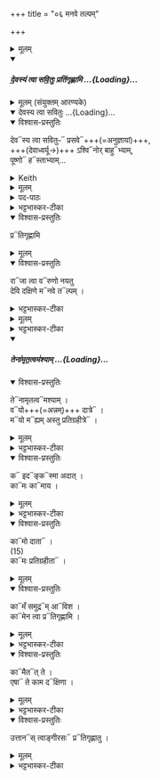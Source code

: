 +++
title = "०६ मनवे तल्पम्"

+++

<details><summary>मूलम्</summary>

मन॑वे॒ तल्प॑म् ।
</details>
<div class="js_include" includetitle="false" newlevelforh1="5" unfilled="" url="/vedAH_yajuH/taittirIyam/sArasvata-vibhAgaH/AraNyakam/yajuH/sarva-prastutiH/03_chAturhotra-chayanAdi/10_pratigrahAH/devasya_tvA_savituH__pratigRhNAmi.md">
<details open><summary><h5>दे॒वस्य॑ त्वा सवि॒तुः प्रति॑गृह्णामि ...{Loading}...</h5></summary>
<details><summary>मूलम् (संयुक्तम् आरण्यके)</summary>

दे॒वस्य॑ त्वा सवि॒तुः प्र॑स॒वे ।  
अ॒श्विनो॑र्बा॒हुभ्या॑म् ।  
पू॒ष्णो हस्ता॑भ्यां॒ प्रति॑गृह्णामि ।
</details>
<div class="js_include" includetitle="false" newlevelforh1="5" unfilled="" url="/vedAH_yajuH/taittirIyam/sArasvata-vibhAgaH/saMhitA/yajuH/sarva-prastutiH/1/1_darshapUrNamAsAdi/04_havirnirvApaH/devasya_tvA_savituH.md">
<details open><summary><h10>देवस्य त्वा सवितुः ...{Loading}...</h10></summary>
<details open><summary>विश्वास-प्रस्तुतिः</summary>

देव᳓स्य त्वा सवितुᳶ᳓ प्रसवे᳓+++(=अनुज्ञायां)+++,  
+++(देवाध्वर्यू→)+++ ऽश्वि᳓नोर् बाहु᳓भ्याम्,  
पूष्णो᳓ ह᳓स्ताभ्याम्…
</details>

<details><summary>Keith</summary>

On the instigation of god Savitr,  
with the arms of the Aśvins,  
with the hands of Pusan.
</details>

<details><summary>मूलम्</summary>

दे॒वस्य॑ त्वा सवि॒तुᳶ प्र॑स॒वे॑ऽश्विनो॑र् बा॒हुभ्या॑म्,
पू॒ष्णो हस्ता॑भ्यां॒…
</details>

<details><summary>पद-पाठः</summary>

दे॒वस्य॑ । त्वा॒ । स॒वि॒तुः । प्र॒स॒व इति॑ प्र-स॒वे । अ॒श्विनोः॑ । बा॒हुभ्या॒मिति॑ बा॒हु-भ्या॒म् । पू॒ष्णः । हस्ता॑भ्याम् ।
</details>

<details><summary>भट्टभास्कर-टीका</summary>

**सवितुस्** सर्वप्रेरकस्य **देवस्य** **प्रसवे** प्रेरणायां तेनैव प्रेरितोहं  

'थाथघञ्क्ताजबित्रकाणाम्' (पा.सू. 6.2.144) इति सूत्रेण प्रसवशब्दोन्तोदात्तः । **अश्विनोर्बाहुभ्यां** नत्वात्मीयाभ्यामिति स्तुतिः । 'अश्विनौ हि देवानामध्वर्यू आस्ताम्' (तै.ब्रा. 3.2.4) । तथा **पूष्ण** एव **हस्ताभ्यां** पाणितलाभ्याम् । उदात्तनिवृत्तिस्वरेण षष्ठ्या उदात्तत्वम्॥
______________
सावित्रो व्याख्यातः । सवितुर् देवस्यानुज्ञाने **अश्विनोर्** एव **बाहुभ्यां पूष्ण** एव **हस्ताभ्याम्** । न त्व् आत्मीयाभ्यामिति ॥
______________
तत्र सावित्रो व्याख्यातः ।  
सवितुर्देवस्य प्रसवे अनुज्ञायां लब्धायामेव  
अश्विनोरेव बाहुम्यां नात्मीयाभ्यां  
पूष्णो हस्ताभ्यां
</details>
</details>
</div>
<details open><summary>विश्वास-प्रस्तुतिः</summary>

प्र᳓तिगृह्णामि
</details>

<details><summary>मूलम्</summary>

प्रति॑गृह्णामि
</details>
</details>
</div>
<details open><summary>विश्वास-प्रस्तुतिः</summary>

रा᳓जा त्वा व᳓रुणो नयतु  
देवि दक्षिणे म᳓नवे त᳓ल्पम् ।
</details>

<details><summary>भट्टभास्कर-टीका</summary>

तल्पं शयनं, स्त्रीति केचित् ।  
</details>

<details><summary>मूलम्</summary>

राजा॑ त्वा॒ वरु॑णो नयतु  
देवि दक्षिणे॒ मन॑वे॒ तल्प॑म् ।
</details>

<details><summary>भट्टभास्कर-टीका</summary>

हे हिरण्यात्मिके ! देवि! दक्षिणे! राजा वरुणः त्वां ... नयतु । तच्चेयमिष्टकाऽस्ति ।
</details>
<div class="js_include" includetitle="false" newlevelforh1="5" unfilled="" url="/vedAH_yajuH/taittirIyam/sArasvata-vibhAgaH/AraNyakam/yajuH/sarva-prastutiH/03_chAturhotra-chayanAdi/10_pratigrahAH/tenAmRtatvam_ashyAm.md">
<details open><summary><h5>तेना॑मृत॒त्वम॑श्याम् ...{Loading}...</h5></summary>
<details open><summary>विश्वास-प्रस्तुतिः</summary>

ते᳓नामृतत्व᳓मश्याम् ।  
व᳓यो+++(=अन्नम्)+++ दात्रे᳓ ।  
म᳓यो म᳓ह्यम् अस्तु प्रतिग्रहीत्रे᳓ ।
</details>

<details><summary>मूलम्</summary>

तेना॑मृत॒त्वम॑श्याम् ।  
वयो॑ दा॒त्रे ।  
मयो॒ मह्य॑मस्तु प्रतिग्रही॒त्रे ।
</details>

<details><summary>भट्टभास्कर-टीका</summary>

तेन हिरण्येन प्रतिगृहीतेन इष्टकाभूतेन अहं अमृतत्वं अश्यां प्राप्यासम् ।  
वयः अन्नं दात्रे हिरण्यं दत्तवतेऽस्तु । मां च तत्प्रतिग्रहीत्रे मयः सुखमस्तु, दातुरेवोपकारकत्वात् ।
</details>

<details open><summary>विश्वास-प्रस्तुतिः</summary>

क᳓ इद᳓ङ्क᳓स्मा अदात् ।  
का᳓मः का᳓माय ।
</details>

<details><summary>मूलम्</summary>

क इ॒दङ्कस्मा॑ अदात् ।  
कामः॒ कामा॑य ।
</details>

<details><summary>भट्टभास्कर-टीका</summary>

किञ्च - कः प्रजापतिरेव कस्मै प्रजापतये इदं हिरण्यं अदात्, न देवदत्तो मह्यम् । अनिर्ज्ञातपरमार्थः प्रजापतिः कशब्देनोच्यते । यद्वा - क इति प्रजापतेस्संज्ञा, व्यत्ययेन स्मैभावः । कामः इच्छा । काम एव कामाय ददाति ।  
अन्य आह - इदं हिरण्यं को नाम कस्मै वा दातुमर्हति कामादृते । तस्मात् कामः कामाय ददाति ।
</details>

<details open><summary>विश्वास-प्रस्तुतिः</summary>

का᳓मो दाता᳓ ।  
(15)  
का᳓मः प्रतिग्रहीता᳓ ।
</details>

<details><summary>मूलम्</summary>

कामो॑ दा॒ता ।  
(15)  
कामः॑ प्रतिग्रही॒ता ।

</details>

<details open><summary>विश्वास-प्रस्तुतिः</summary>

का᳓मँ समुद्र᳓म् आ᳓विश ।  
का᳓मेन त्वा प्र᳓तिगृह्णामि ।
</details>

<details><summary>मूलम्</summary>

कामँ॑ समु॒द्रमावि॑श ।  
कामे॑न त्वा॒ प्रति॑गृह्णामि ।
</details>

<details><summary>भट्टभास्कर-टीका</summary>

तथा हि - काम एव दाता, काम एव प्रतिग्रहीता, न देवदत्तो, न चाहम् । तस्मात् समुद्र समुद्रसदृशं अनन्तत्वात् काममाविश । ततः कामेनैकीभावमापन्नं त्वां अहं प्रतिगृह्णामि ।
</details>

<details open><summary>विश्वास-प्रस्तुतिः</summary>

का᳓मैत᳓त् ते ।  
एषा᳓ ते काम द᳓क्षिणा ।
</details>

<details><summary>मूलम्</summary>

कामै॒तत् ते॑ ।  
ए॒षा ते॑ काम॒ दक्षि॑णा ।
</details>

<details><summary>भट्टभास्कर-टीका</summary>

एवं हिरण्यमुक्त्वा  
इदानीं कामं प्रत्याह -  
हे काम !  
एतत् ते हिरण्यं, त्वमेव प्रतिगृहाण ।  
एषा हि त्वदीया दक्षिणा इदानीमिष्टकाभूता ।
</details>

<details open><summary>विश्वास-प्रस्तुतिः</summary>

उत्तान᳓स् त्वाङ्गीरसः᳓ प्र᳓तिगृह्णातु ।
</details>

<details><summary>मूलम्</summary>

उ॒त्ता॒नस् त्वा॑ङ्गीर॒सः प्रति॑गृह्णातु ।
</details>

<details><summary>भट्टभास्कर-टीका</summary>

अथ दक्षिणां प्रत्याह -  
हे दक्षिणे!  
त्वामिष्टका-भूतां उत्तानः आङ्गीरसः प्रतिगृह्णातु । '
इयं वा उत्तान आङ्गीरतः' इति ब्राह्मणम् ।  
तस्मात् पृथिव्येव त्वां प्रतिगृह्णातु  
नाहमस्य प्रतिग्रहीतेति ॥
</details>
</details>
</div>
